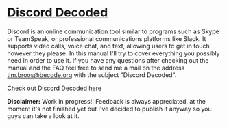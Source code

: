 # [Discord Decoded](https://becodeorg.github.io/Discord-Decoded/)

Discord is an online communication tool similar to programs such as Skype or TeamSpeak, or professional communications platforms like Slack. It supports video calls, voice chat, and text, allowing users to get in touch however they please. In this manual I'll try to cover everything you possibly need in order to use it. If you have any questions after checking out the manual and the FAQ feel free to send me a mail on the address tim.broos@becode.org with the subject "Discord Decoded".

Check out Discord Decoded [here](https://becodeorg.github.io/Discord-Decoded/)

**Disclaimer:** Work in progress!! Feedback is always appreciated, at the moment it's not finished yet but I've decided to publish it anyway so you guys can take a look at it.
